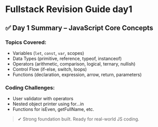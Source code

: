 # Fullstack Revision Guide day1 

## ✅ Day 1 Summary – JavaScript Core Concepts

### Topics Covered:
- Variables (`let`, `const`, `var`, scopes)
- Data Types (primitive, reference, typeof, instanceof)
- Operators (arithmetic, comparison, logical, ternary, nullish)
- Control Flow (if-else, switch, loops)
- Functions (declaration, expression, arrow, return, parameters)

### Coding Challenges:
- User validator with operators
- Nested object printer using for...in
- Functions for isEven, getFullName, etc.

> ✔ Strong foundation built. Ready for real-world JS coding.
